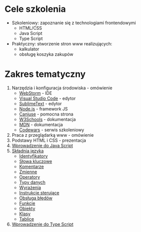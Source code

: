 # Cele szkolenia
* Szkoleniowy: zapoznanie się z technologiami frontendowymi
  * HTML/CSS
  * Java Script
  * Type Script
* Praktyczny: stworzenie stron www realizujących:
  * kalkulator
  * obsługę koszyka zakupów


# Zakres tematyczny
1. Narzędzia i konfiguracja środowiska - omówienie
    * [WebStorm](https://www.jetbrains.com/webstorm) - IDE
    * [Visual Studio Code](https://code.visualstudio.com) - edytor
    * [SublimeText](https://www.sublimetext.com) - edytor
    * [Node.js](https://nodejs.org) - framework JS
    * [Caniuse](https://caniuse.com) - pomocna strona
    * [W3Schools](https://www.w3schools.com/js) - dokumentacja
    * [MDN](https://developer.mozilla.org/pl/docs/Web/JavaScript) - dokumentacja
    * [Codewars](https://www.codewars.com/landing?language=javascript) - serwis szkoleniowy
1. Praca z przeglądarką www - omówienie
1. Podstawy HTML i CSS - prezentacja
1. [Wprowadzenie do Java Script](https://github.com/MacWebcoder/asseco-frontend-es6/wiki/Wprowadzenie-do-Java-Script)
1. [Składnia języka](https://github.com/MacWebcoder/asseco-frontend-es6/wiki/Sk%C5%82adnia-j%C4%99zyka)
    * [Identyfikatory](https://github.com/MacWebcoder/asseco-frontend-es6/wiki/Identyfikatory)
    * [Słowa kluczowe](https://github.com/MacWebcoder/asseco-frontend-es6/wiki/S%C5%82owa-kluczowe)
    * [Komentarze](https://github.com/MacWebcoder/asseco-frontend-es6/wiki/Komentarze)
    * [Zmienne](https://github.com/MacWebcoder/asseco-frontend-es6/wiki/Zmienne)
    * [Operatory](https://github.com/MacWebcoder/asseco-frontend-es6/wiki/Operatory)
    * [Typy danych](https://github.com/MacWebcoder/asseco-frontend-es6/wiki/Typy-danych)
    * [Wyrażenia](https://github.com/MacWebcoder/asseco-frontend-es6/wiki/Wyra%C5%BCenia)
    * [Instrukcje sterujące](https://github.com/MacWebcoder/asseco-frontend-es6/wiki/Instrukcje-steruj%C4%85ce)
    * [Obsługa błędów](https://github.com/MacWebcoder/asseco-frontend-es6/wiki/Obs%C5%82uga-b%C5%82%C4%99d%C3%B3w)
    * [Funkcje](https://github.com/MacWebcoder/asseco-frontend-es6/wiki/Funkcje)
    * [Obiekty](https://github.com/MacWebcoder/asseco-frontend-es6/wiki/Obiekty)
    * [Klasy](https://github.com/MacWebcoder/asseco-frontend-es6/wiki/Klasy)
    * [Tablice](https://github.com/MacWebcoder/asseco-frontend-es6/wiki/Tablice)
1. [Wprowadzenie do Type Script](https://github.com/MacWebcoder/asseco-frontend-es6/wiki/Wprowadzenie-do-Type-Script)